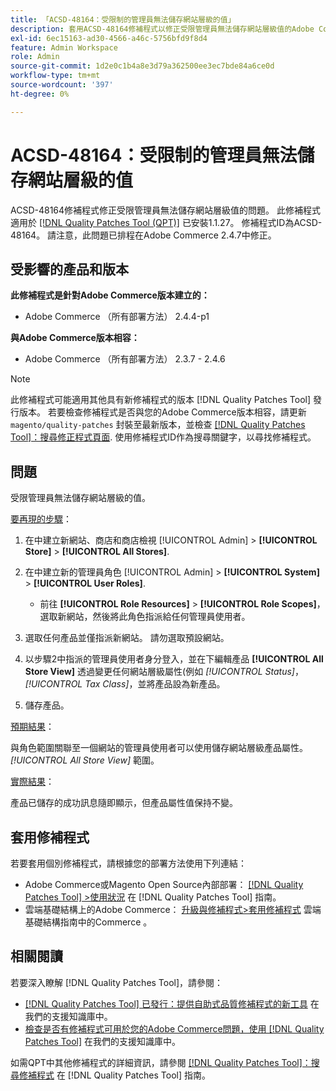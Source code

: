 ```yaml
---
title: 「ACSD-48164：受限制的管理員無法儲存網站層級的值」
description: 套用ACSD-48164修補程式以修正受限管理員無法儲存網站層級值的Adobe Commerce問題。
exl-id: 6ec15163-ad30-4566-a46c-5756bfd9f8d4
feature: Admin Workspace
role: Admin
source-git-commit: 1d2e0c1b4a8e3d79a362500ee3ec7bde84a6ce0d
workflow-type: tm+mt
source-wordcount: '397'
ht-degree: 0%

---
```


# ACSD-48164：受限制的管理員無法儲存網站層級的值

ACSD-48164修補程式修正受限管理員無法儲存網站層級值的問題。 此修補程式適用於 [[!DNL Quality Patches Tool (QPT)]](/help/announcements/adobe-commerce-announcements/magento-quality-patches-released-new-tool-to-self-serve-quality-patches.md) 已安裝1.1.27。 修補程式ID為ACSD-48164。 請注意，此問題已排程在Adobe Commerce 2.4.7中修正。

## 受影響的產品和版本

**此修補程式是針對Adobe Commerce版本建立的：**

* Adobe Commerce （所有部署方法） 2.4.4-p1

**與Adobe Commerce版本相容：**

* Adobe Commerce （所有部署方法） 2.3.7 - 2.4.6

>[!NOTE]
>
>此修補程式可能適用其他具有新修補程式的版本 [!DNL Quality Patches Tool] 發行版本。 若要檢查修補程式是否與您的Adobe Commerce版本相容，請更新 `magento/quality-patches` 封裝至最新版本，並檢查 [[!DNL Quality Patches Tool]：搜尋修正程式頁面](https://experienceleague.adobe.com/tools/commerce-quality-patches/index.html). 使用修補程式ID作為搜尋關鍵字，以尋找修補程式。

## 問題

受限管理員無法儲存網站層級的值。

<u>要再現的步驟</u>：

1. 在中建立新網站、商店和商店檢視 [!UICONTROL Admin] > **[!UICONTROL Store]** > **[!UICONTROL All Stores]**.
1. 在中建立新的管理員角色 [!UICONTROL Admin] > **[!UICONTROL System]** > **[!UICONTROL User Roles]**.

   * 前往 **[!UICONTROL Role Resources]** > **[!UICONTROL Role Scopes]**，選取新網站，然後將此角色指派給任何管理員使用者。

1. 選取任何產品並僅指派新網站。 請勿選取預設網站。
1. 以步驟2中指派的管理員使用者身分登入，並在下編輯產品 **[!UICONTROL All Store View]** 透過變更任何網站層級屬性(例如 *[!UICONTROL Status]*， *[!UICONTROL Tax Class]*，並將產品設為新產品。
1. 儲存產品。

<u>預期結果</u>：

與角色範圍關聯至一個網站的管理員使用者可以使用儲存網站層級產品屬性。 *[!UICONTROL All Store View]* 範圍。

<u>實際結果</u>：

產品已儲存的成功訊息隨即顯示，但產品屬性值保持不變。

## 套用修補程式

若要套用個別修補程式，請根據您的部署方法使用下列連結：

* Adobe Commerce或Magento Open Source內部部署： [[!DNL Quality Patches Tool] >使用狀況](https://experienceleague.adobe.com/docs/commerce-operations/tools/quality-patches-tool/usage.html) 在 [!DNL Quality Patches Tool] 指南。
* 雲端基礎結構上的Adobe Commerce： [升級與修補程式>套用修補程式](https://experienceleague.adobe.com/docs/commerce-cloud-service/user-guide/develop/upgrade/apply-patches.html) 雲端基礎結構指南中的Commerce 。

## 相關閱讀

若要深入瞭解 [!DNL Quality Patches Tool]，請參閱：

* [[!DNL Quality Patches Tool] 已發行：提供自助式品質修補程式的新工具](/help/announcements/adobe-commerce-announcements/magento-quality-patches-released-new-tool-to-self-serve-quality-patches.md) 在我們的支援知識庫中。
* [檢查是否有修補程式可用於您的Adobe Commerce問題，使用 [!DNL Quality Patches Tool]](/help/support-tools/patches-available-in-qpt-tool/check-patch-for-magento-issue-with-magento-quality-patches.md) 在我們的支援知識庫中。

如需QPT中其他修補程式的詳細資訊，請參閱 [[!DNL Quality Patches Tool]：搜尋修補程式](https://experienceleague.adobe.com/tools/commerce-quality-patches/index.html) 在 [!DNL Quality Patches Tool] 指南。
